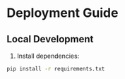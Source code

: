 # Deployment Guide

## Local Development
1. Install dependencies:
```bash
pip install -r requirements.txt